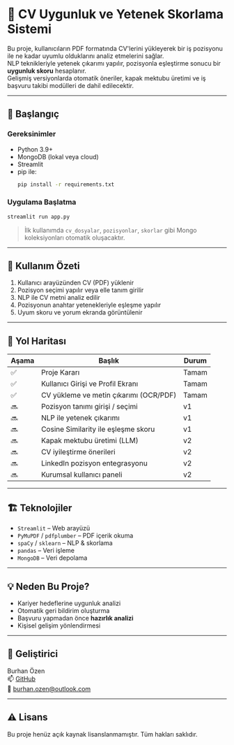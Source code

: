 # 📄 CV Uygunluk ve Yetenek Skorlama Sistemi

Bu proje, kullanıcıların PDF formatında CV'lerini yükleyerek bir iş pozisyonu ile ne kadar uyumlu olduklarını analiz etmelerini sağlar.  
NLP teknikleriyle yetenek çıkarımı yapılır, pozisyonla eşleştirme sonucu bir **uygunluk skoru** hesaplanır.  
Gelişmiş versiyonlarda otomatik öneriler, kapak mektubu üretimi ve iş başvuru takibi modülleri de dahil edilecektir.

---

## 🚀 Başlangıç

### Gereksinimler

- Python 3.9+
- MongoDB (lokal veya cloud)
- Streamlit
- pip ile:
  ```bash
  pip install -r requirements.txt
  ```

### Uygulama Başlatma

```bash
streamlit run app.py
```

> İlk kullanımda `cv_dosyalar`, `pozisyonlar`, `skorlar` gibi Mongo koleksiyonları otomatik oluşacaktır.

---

## 🧠 Kullanım Özeti

1. Kullanıcı arayüzünden CV (PDF) yüklenir  
2. Pozisyon seçimi yapılır veya elle tanım girilir  
3. NLP ile CV metni analiz edilir  
4. Pozisyonun anahtar yetenekleriyle eşleşme yapılır  
5. Uyum skoru ve yorum ekranda görüntülenir  

---

## 🧭 Yol Haritası

| Aşama | Başlık                                 | Durum     |
|-------|----------------------------------------|-----------|
| ✅    | Proje Kararı                           | Tamam    |
| ✅    | Kullanıcı Girişi ve Profil Ekranı      | Tamam    |
| ✅    | CV yükleme ve metin çıkarımı (OCR/PDF) | Tamam    |
| 🔜    | Pozisyon tanımı girişi / seçimi        | v1       |
| 🔜    | NLP ile yetenek çıkarımı               | v1       |
| 🔜    | Cosine Similarity ile eşleşme skoru    | v1       |
| 🔜    | Kapak mektubu üretimi (LLM)            | v2       |
| 🔜    | CV iyileştirme önerileri               | v2       |
| 🔜    | LinkedIn pozisyon entegrasyonu         | v2       |
| 🔜    | Kurumsal kullanıcı paneli              | v2       |

---

## 🏗️ Teknolojiler

- `Streamlit` – Web arayüzü
- `PyMuPDF` / `pdfplumber` – PDF içerik okuma
- `spaCy` / `sklearn` – NLP & skorlama
- `pandas` – Veri işleme
- `MongoDB` – Veri depolama

---

## 💡 Neden Bu Proje?

- Kariyer hedeflerine uygunluk analizi
- Otomatik geri bildirim oluşturma
- Başvuru yapmadan önce **hazırlık analizi**
- Kişisel gelişim yönlendirmesi

---

## 🧩 Geliştirici

Burhan Özen  
📫 [GitHub](https://github.com/burhanozen29)  
📧 burhan.ozen@outlook.com

---

## ⚠️ Lisans

Bu proje henüz açık kaynak lisanslanmamıştır. Tüm hakları saklıdır.
